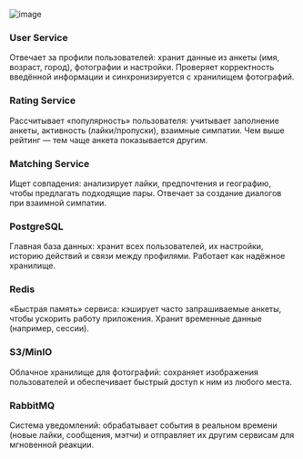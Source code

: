 ![image](https://github.com/user-attachments/assets/7d0757a8-55e0-4a5c-83a3-26ae18776743)



### User Service
Отвечает за профили пользователей: хранит данные из анкеты (имя, возраст, город), фотографии и настройки. Проверяет корректность введённой информации и синхронизируется с хранилищем фотографий.

### Rating Service
Рассчитывает «популярность» пользователя: учитывает заполнение анкеты, активность (лайки/пропуски), взаимные симпатии. Чем выше рейтинг — тем чаще анкета показывается другим.

### Matching Service
Ищет совпадения: анализирует лайки, предпочтения и географию, чтобы предлагать подходящие пары. Отвечает за создание диалогов при взаимной симпатии.

### PostgreSQL
Главная база данных: хранит всех пользователей, их настройки, историю действий и связи между профилями. Работает как надёжное хранилище.

### Redis
«Быстрая память» сервиса: кэширует часто запрашиваемые анкеты, чтобы ускорить работу приложения. Хранит временные данные (например, сессии).

### S3/MinIO
Облачное хранилище для фотографий: сохраняет изображения пользователей и обеспечивает быстрый доступ к ним из любого места.

### RabbitMQ
Система уведомлений: обрабатывает события в реальном времени (новые лайки, сообщения, мэтчи) и отправляет их другим сервисам для мгновенной реакции.
